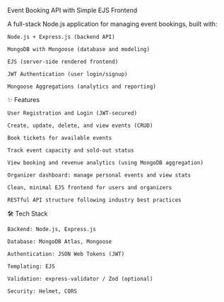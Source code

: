 Event Booking API with Simple EJS Frontend

A full-stack Node.js application for managing event bookings, built with:

    Node.js + Express.js (backend API)

    MongoDB with Mongoose (database and modeling)

    EJS (server-side rendered frontend)

    JWT Authentication (user login/signup)

    Mongoose Aggregations (analytics and reporting)

✨ Features

    User Registration and Login (JWT-secured)

    Create, update, delete, and view events (CRUD)

    Book tickets for available events

    Track event capacity and sold-out status

    View booking and revenue analytics (using MongoDB aggregation)

    Organizer dashboard: manage personal events and view stats

    Clean, minimal EJS frontend for users and organizers

    RESTful API structure following industry best practices

🛠️ Tech Stack

    Backend: Node.js, Express.js

    Database: MongoDB Atlas, Mongoose

    Authentication: JSON Web Tokens (JWT)

    Templating: EJS

    Validation: express-validator / Zod (optional)

    Security: Helmet, CORS
